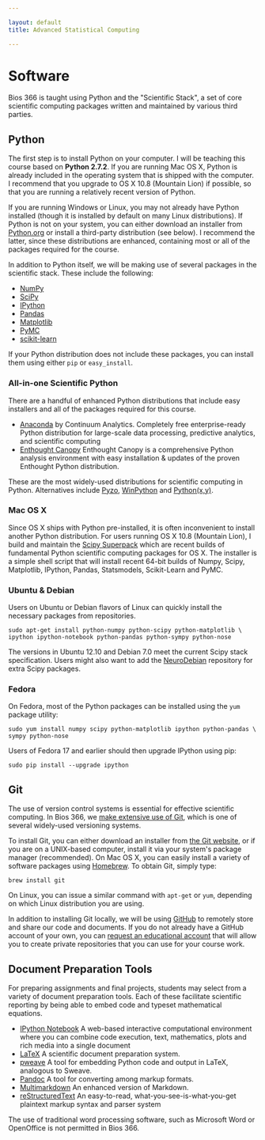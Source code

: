 ```yaml
---

layout: default
title: Advanced Statistical Computing

---
```


# Software

Bios 366 is taught using Python and the "Scientific Stack", a set of core scientific computing packages written and maintained by various third parties.

## Python

The first step is to install Python on your computer. I will be teaching this course based on **Python 2.7.2**. If you are running Mac OS X, Python is already included in the operating system that is shipped with the computer. I recommend that you upgrade to OS X 10.8 (Mountain Lion) if possible, so that you are running a relatively recent version of Python.

If you are running Windows or Linux, you may not already have Python installed (though it is installed by default on many Linux distributions). If Python is not on your system, you can either download an installer from [Python.org](http://python.org) or install a third-party distribution (see below). I recommend the latter, since these distributions are enhanced, containing most or all of the packages required for the course.

In addition to Python itself, we will be making use of several packages in the scientific stack. These include the following:

* [NumPy](http://www.numpy.org/ "NumPy &mdash; Numpy")
* [SciPy](http://www.scipy.org/ "SciPy.org &mdash; SciPy.org")
* [IPython](http://ipython.org/ "Announcements &mdash; IPython")
* [Pandas](http://pandas.pydata.org/ "Python Data Analysis Library &mdash; pandas: Python Data Analysis Library")
* [Matplotlib](http://matplotlib.org/ "matplotlib: python plotting &mdash; Matplotlib 1.2.1 documentation")
* [PyMC](https://github.com/pymc-devs/pymc "pymc-devs/pymc · GitHub")
* [scikit-learn](http://scikit-learn.org/ "scikit-learn: machine learning in Python &mdash; scikit-learn 0.13.1 documentation")

If your Python distribution does not include these packages, you can install them using either `pip` or `easy_install`.

### All-in-one Scientific Python

There are a handful of enhanced Python distributions that include easy installers and all of the packages required for this course.

* [Anaconda](http://continuum.io/downloads.html) by Continuum Analytics. Completely free enterprise-ready Python distribution for large-scale data processing, predictive analytics, and scientific computing
* [Enthought Canopy](https://www.enthought.com/products/canopy/) Enthought Canopy is a comprehensive Python analysis environment with easy installation & updates of the proven Enthought Python distribution.

These are the most widely-used distributions for scientific computing in Python. Alternatives include [Pyzo](http://www.pyzo.org/), [WinPython](http://code.google.com/p/winpython/) and [Python(x,y)](http://code.google.com/p/pythonxy/).

### Mac OS X

Since OS X ships with Python pre-installed, it is often inconvenient to install another Python distribution. For users running OS X 10.8 (Mountain Lion), I build and maintain the [Scipy Superpack](http://fonnesbeck.github.io/ScipySuperpack/) which are recent builds of fundamental Python scientific computing packages for OS X. The installer is a simple shell script that will install recent 64-bit builds of Numpy,  Scipy, Matplotlib, IPython, Pandas, Statsmodels, Scikit-Learn and PyMC.

### Ubuntu & Debian

Users on Ubuntu or Debian flavors of Linux can quickly install the necessary packages from repositories.

    sudo apt-get install python-numpy python-scipy python-matplotlib \
    ipython ipython-notebook python-pandas python-sympy python-nose

The versions in Ubuntu 12.10 and Debian 7.0 meet the current Scipy stack specification. Users might also want to add the [NeuroDebian](http://neuro.debian.net/) repository for extra Scipy packages.

### Fedora

On Fedora, most of the Python packages can be installed using the `yum` package utility:

    sudo yum install numpy scipy python-matplotlib ipython python-pandas \
    sympy python-nose

Users of Fedora 17 and earlier should then upgrade IPython using pip:

    sudo pip install --upgrade ipython

## Git

The use of version control systems is essential for effective scientific computing. In Bios 366, we [make extensive use of Git](http://fonnesbeck.github.io/Bios366/git.html), which is one of several widely-used versioning systems.

To install Git, you can either download an installer from [the Git website](http://git-scm.com), or if you are on a UNIX-based computer, install it via your system's package manager (recommended). On Mac OS X, you can easily install a variety of software packages using [Homebrew](http://mxcl.github.io/homebrew/ "Homebrew — MacPorts driving you to drink? Try Homebrew!"). To obtain Git, simply type:

    brew install git

On Linux, you can issue a similar command with `apt-get` or `yum`, depending on which Linux distribution you are using.

In addition to installing Git locally, we will be using [GitHub](https://github.com/ "GitHub · Build software better, together.") to remotely store and share our code and documents. If you do not already have a GitHub account of your own, you can [request an educational account](https://github.com/edu) that will allow you to create private repositories that you can use for your course work.


## Document Preparation Tools

For preparing assignments and final projects, students may select from a variety of document preparation tools. Each of these facilitate scientific reporting by being able to embed code and typeset mathematical equations.

* [IPython Notebook](http://ipython.org/notebook.html "The IPython Notebook &mdash; IPython") A web-based interactive computational environment where you can combine code execution, text, mathematics, plots and rich media into a single document
* [LaTeX](http://www.latex-project.org) A scientific document preparation system.
* [pweave](http://mpastell.com/pweave/ "About Pweave &mdash; Pweave - reports from data with Python") A tool for embedding Python code and output in LaTeX, analogous to Sweave.
* [Pandoc](http://johnmacfarlane.net/pandoc/ "Pandoc - About pandoc") A tool for converting among markup formats.
* [Multimarkdown](http://fletcherpenney.net/multimarkdown/ "MultiMarkdown") An enhanced version of Markdown.
* [reStructuredText](http://docutils.sourceforge.net/rst.html "reStructuredText") An easy-to-read, what-you-see-is-what-you-get plaintext markup syntax and parser system

The use of traditional word processing software, such as Microsoft Word or OpenOffice is not permitted in Bios 366.
